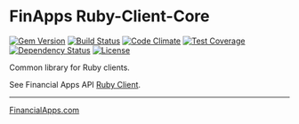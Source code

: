 
FinApps Ruby-Client-Core
========================

[![Gem Version](https://badge.fury.io/rb/finapps_core.svg)](https://badge.fury.io/rb/finapps_core)
[![Build Status](https://travis-ci.org/finapps/ruby-client-core.svg?branch=master)](https://travis-ci.org/finapps/ruby-client-core)
[![Code Climate](https://codeclimate.com/github/finapps/ruby-client-core/badges/gpa.svg)](https://codeclimate.com/github/finapps/ruby-client-core)
[![Test Coverage](https://codeclimate.com/github/finapps/ruby-client-core/badges/coverage.svg)](https://codeclimate.com/github/finapps/ruby-client-core/coverage)
[![Dependency Status](https://gemnasium.com/badges/github.com/finapps/ruby-client-core.svg)](https://gemnasium.com/github.com/finapps/ruby-client-core)
[![License](http://img.shields.io/:license-mit-blue.svg?style=flat-square)](http://finapps.mit-license.org)

Common library for Ruby clients.

See Financial Apps API [Ruby Client][ruby-client].


-------------------

[FinancialApps.com][financialapps]

[ruby-client]: https://github.com/finapps/ruby-client
[financialapps]: https://financialapps.com